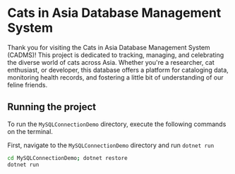 # Cats in Asia Database Management System
Thank you for visiting the Cats in Asia Database Management System (CADMS)! This project is dedicated to tracking, managing, and celebrating the diverse world of cats across Asia. Whether you're a researcher, cat enthusiast, or developer, this database offers a platform for cataloging data, monitoring health records, and fostering a little bit of understanding of our feline friends.

## Running the project

To run the `MySQLConnectionDemo` directory, execute the following commands on the terminal.

First, navigate to the `MySQLConnectionDemo` directory and run `dotnet run`

```sh
cd MySQLConnectionDemo; dotnet restore
dotnet run
```
